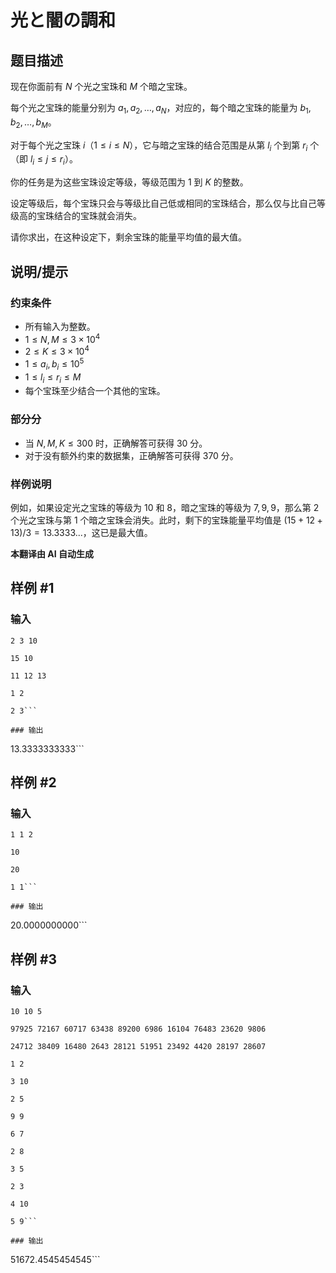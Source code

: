 # 光と闇の調和

## 题目描述

现在你面前有 $N$ 个光之宝珠和 $M$ 个暗之宝珠。

每个光之宝珠的能量分别为 $a_1, a_2, \ldots, a_N$，对应的，每个暗之宝珠的能量为 $b_1, b_2, \ldots, b_M$。

对于每个光之宝珠 $i$（$1 \leq i \leq N$），它与暗之宝珠的结合范围是从第 $l_i$ 个到第 $r_i$ 个（即 $l_i \leq j \leq r_i$）。

你的任务是为这些宝珠设定等级，等级范围为 $1$ 到 $K$ 的整数。

设定等级后，每个宝珠只会与等级比自己低或相同的宝珠结合，那么仅与比自己等级高的宝珠结合的宝珠就会消失。

请你求出，在这种设定下，剩余宝珠的能量平均值的最大值。

## 说明/提示

### 约束条件

- 所有输入为整数。
- $1 \leq N, M \leq 3 \times 10^4$
- $2 \leq K \leq 3 \times 10^4$
- $1 \leq a_i, b_i \leq 10^5$
- $1 \leq l_i \leq r_i \leq M$
- 每个宝珠至少结合一个其他的宝珠。

### 部分分

- 当 $N, M, K \leq 300$ 时，正确解答可获得 $30$ 分。
- 对于没有额外约束的数据集，正确解答可获得 $370$ 分。

### 样例说明

例如，如果设定光之宝珠的等级为 $10$ 和 $8$，暗之宝珠的等级为 $7, 9, 9$，那么第 $2$ 个光之宝珠与第 $1$ 个暗之宝珠会消失。此时，剩下的宝珠能量平均值是 $(15 + 12 + 13) / 3 = 13.3333...$，这已是最大值。

 **本翻译由 AI 自动生成**

## 样例 #1

### 输入

```
2 3 10
15 10
11 12 13
1 2
2 3```

### 输出

```
13.3333333333```

## 样例 #2

### 输入

```
1 1 2
10
20
1 1```

### 输出

```
20.0000000000```

## 样例 #3

### 输入

```
10 10 5
97925 72167 60717 63438 89200 6986 16104 76483 23620 9806
24712 38409 16480 2643 28121 51951 23492 4420 28197 28607
1 2
3 10
2 5
9 9
6 7
2 8
3 5
2 3
4 10
5 9```

### 输出

```
51672.4545454545```


